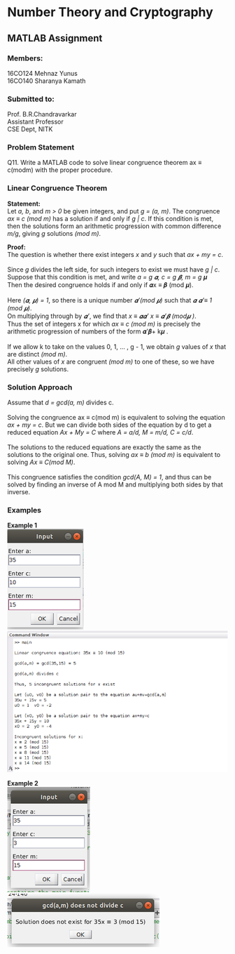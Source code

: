 # Number Theory and Cryptography

## MATLAB Assignment

### Members: 
16CO124 Mehnaz Yunus <br>
16CO140 Sharanya Kamath <br>

### Submitted to:
Prof. B.R.Chandravarkar <br>
Assistant Professor <br>
CSE Dept, NITK <br>

### Problem Statement
Q11. Write a MATLAB code to solve linear congruence theorem ax ≡ c(modm)
with the proper procedure.

### Linear Congruence Theorem
**Statement:** <br>
Let *a, b*, and *m > 0* be given integers, and put *g = (a, m)*.
The congruence *ax ≡ c (mod m)* has a solution if and only if *g | c*. If this
condition is met, then the solutions form an arithmetic progression with
common difference *m/g*, giving *g* solutions *(mod m)*.

**Proof:** <br>
The question is whether there exist integers *x* and *y* such that *ax + my = c*.<br>
<br>
Since *g* divides the left side, for such integers to exist we must have *g | c*.<br>
Suppose that this condition is met, and write *a = g 𝜶, c = g 𝜷, m = g* 𝝁 <br>
Then the desired congruence holds if and only if  𝜶x ≡  𝜷 (mod 𝝁). <br>
<br>
Here *(𝜶, 𝝁) = 1*, so there is a unique number *𝜶’(mod 𝝁)* such that  *𝜶 𝜶’≡ 1 (mod  𝝁)*.<br>
On multiplying through by  *𝜶’*, we find that *x ≡  𝜶𝜶’ x ≡ 𝜶’𝜷 (mod𝝁 )*. <br>
Thus the set of integers x for which *ax ≡ c (mod m)* is precisely the arithmetic progression of numbers of the form   𝜶’𝜷+ k𝝁 .<br>
<br>
If we allow k to take on the values 0, 1, ... ,  g - 1, we obtain *g* values of *x* that are distinct *(mod m)*. <br>
All other values of *x* are congruent *(mod m)* to one of these, so we have precisely *g* solutions. <br>


### Solution Approach
Assume that *d = gcd(a, m)* divides c.<br>
<br>
Solving the congruence ax ≡ c(mod m) is equivalent to solving the equation *ax + my = c*. But we can divide both sides of the equation by d to get a reduced equation
*Ax + My = C* where *A = a/d, M = m/d, C = c/d*.<br>
<br>
The solutions to the reduced equations are exactly the same as the solutions to the original one. Thus, solving *ax ≡ b (mod m)* is equivalent to solving *Ax ≡ C(mod M)*.<br>
<br>
This congruence satisfies the condition *gcd(A, M) = 1*, and thus can be
solved by finding an inverse of A mod M and multiplying both sides by that
inverse.<br>

### Examples
**Example 1** <br>
![input](/Screenshots/input.png) <br>
![output](/Screenshots/output.png)<br>

**Example 2** <br>
![input](/Screenshots/no_soln_input.png) <br>
![output](/Screenshots/no_soln_output.png) <br>
